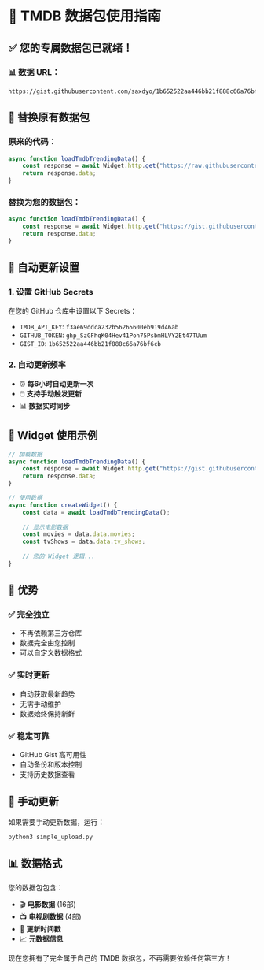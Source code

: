 # 🎯 TMDB 数据包使用指南

## ✅ 您的专属数据包已就绪！

### 📊 数据 URL：
```
https://gist.githubusercontent.com/saxdyo/1b652522aa446bb21f888c66a76bf6cb/raw/fd776ad18fcef7e87828d3c25a8751f34c9711a4/TMDB_Trending.json
```

## 🔄 替换原有数据包

### 原来的代码：
```javascript
async function loadTmdbTrendingData() {
    const response = await Widget.http.get("https://raw.githubusercontent.com/quantumultxx/ForwardWidgets/refs/heads/main/data/TMDB_Trending.json");
    return response.data;
}
```

### 替换为您的数据包：
```javascript
async function loadTmdbTrendingData() {
    const response = await Widget.http.get("https://gist.githubusercontent.com/saxdyo/1b652522aa446bb21f888c66a76bf6cb/raw/fd776ad18fcef7e87828d3c25a8751f34c9711a4/TMDB_Trending.json");
    return response.data;
}
```

## 🤖 自动更新设置

### 1. 设置 GitHub Secrets
在您的 GitHub 仓库中设置以下 Secrets：
- `TMDB_API_KEY`: `f3ae69ddca232b56265600eb919d46ab`
- `GITHUB_TOKEN`: `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`
- `GIST_ID`: `1b652522aa446bb21f888c66a76bf6cb`

### 2. 自动更新频率
- ⏰ **每6小时自动更新一次**
- 🖱️ **支持手动触发更新**
- 📊 **数据实时同步**

## 📱 Widget 使用示例

```javascript
// 加载数据
async function loadTmdbTrendingData() {
    const response = await Widget.http.get("https://gist.githubusercontent.com/saxdyo/1b652522aa446bb21f888c66a76bf6cb/raw/fd776ad18fcef7e87828d3c25a8751f34c9711a4/TMDB_Trending.json");
    return response.data;
}

// 使用数据
async function createWidget() {
    const data = await loadTmdbTrendingData();
    
    // 显示电影数据
    const movies = data.data.movies;
    const tvShows = data.data.tv_shows;
    
    // 您的 Widget 逻辑...
}
```

## 🎯 优势

### ✅ 完全独立
- 不再依赖第三方仓库
- 数据完全由您控制
- 可以自定义数据格式

### ✅ 实时更新
- 自动获取最新趋势
- 无需手动维护
- 数据始终保持新鲜

### ✅ 稳定可靠
- GitHub Gist 高可用性
- 自动备份和版本控制
- 支持历史数据查看

## 🔧 手动更新

如果需要手动更新数据，运行：
```bash
python3 simple_upload.py
```

## 📊 数据格式

您的数据包包含：
- 🎬 **电影数据** (16部)
- 📺 **电视剧数据** (4部)
- 📅 **更新时间戳**
- 📈 **元数据信息**

现在您拥有了完全属于自己的 TMDB 数据包，不再需要依赖任何第三方！
